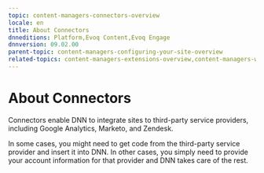```yaml
---
topic: content-managers-connectors-overview
locale: en
title: About Connectors
dnneditions: Platform,Evoq Content,Evoq Engage
dnnversion: 09.02.00
parent-topic: content-managers-configuring-your-site-overview
related-topics: content-managers-extensions-overview,content-managers-workflows-overview
---
```


# About Connectors

Connectors enable DNN to integrate sites to third-party service providers, including Google Analytics, Marketo, and Zendesk.

In some cases, you might need to get code from the third-party service provider and insert it into DNN. In other cases, you simply need to provide your account information for that provider and DNN takes care of the rest.